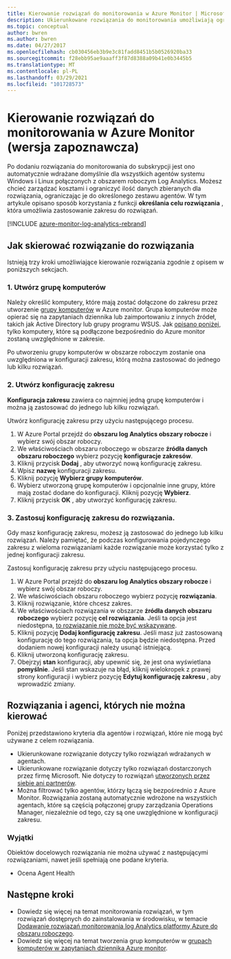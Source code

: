 ```yaml
---
title: Kierowanie rozwiązań do monitorowania w Azure Monitor | Microsoft Docs
description: Ukierunkowane rozwiązania do monitorowania umożliwiają ograniczenie rozwiązań monitorowania do określonego zestawu agentów.  W tym artykule opisano, jak utworzyć konfigurację zakresu i zastosować ją do rozwiązania.
ms.topic: conceptual
author: bwren
ms.author: bwren
ms.date: 04/27/2017
ms.openlocfilehash: cb030456eb3b9e3c81fadd8451b5b0526920ba33
ms.sourcegitcommit: f28ebb95ae9aaaff3f87d8388a09b41e0b3445b5
ms.translationtype: MT
ms.contentlocale: pl-PL
ms.lasthandoff: 03/29/2021
ms.locfileid: "101728573"
---
```

# <a name="targeting-monitoring-solutions-in-azure-monitor-preview"></a>Kierowanie rozwiązań do monitorowania w Azure Monitor (wersja zapoznawcza)
Po dodaniu rozwiązania do monitorowania do subskrypcji jest ono automatycznie wdrażane domyślnie dla wszystkich agentów systemu Windows i Linux połączonych z obszarem roboczym Log Analytics.  Możesz chcieć zarządzać kosztami i ograniczyć ilość danych zbieranych dla rozwiązania, ograniczając je do określonego zestawu agentów.  W tym artykule opisano sposób korzystania z funkcji **określania celu rozwiązania** , która umożliwia zastosowanie zakresu do rozwiązań.

[!INCLUDE [azure-monitor-log-analytics-rebrand](../../../includes/azure-monitor-log-analytics-rebrand.md)]

## <a name="how-to-target-a-solution"></a>Jak skierować rozwiązanie do rozwiązania
Istnieją trzy kroki umożliwiające kierowanie rozwiązania zgodnie z opisem w poniższych sekcjach. 


### <a name="1-create-a-computer-group"></a>1. Utwórz grupę komputerów
Należy określić komputery, które mają zostać dołączone do zakresu przez utworzenie [grupy komputerów](../logs/computer-groups.md) w Azure monitor.  Grupa komputerów może opierać się na zapytaniach dziennika lub zaimportowaniu z innych źródeł, takich jak Active Directory lub grupy programu WSUS. Jak [opisano poniżej](#solutions-and-agents-that-cant-be-targeted), tylko komputery, które są podłączone bezpośrednio do Azure monitor zostaną uwzględnione w zakresie.

Po utworzeniu grupy komputerów w obszarze roboczym zostanie ona uwzględniona w konfiguracji zakresu, którą można zastosować do jednego lub kilku rozwiązań.
 
 
### <a name="2-create-a-scope-configuration"></a>2. Utwórz konfigurację zakresu
 **Konfiguracja zakresu** zawiera co najmniej jedną grupę komputerów i można ją zastosować do jednego lub kilku rozwiązań. 
 
 Utwórz konfigurację zakresu przy użyciu następującego procesu.  

 1. W Azure Portal przejdź do **obszaru log Analytics obszary robocze** i wybierz swój obszar roboczy.
 2. We właściwościach obszaru roboczego w obszarze **źródła danych obszaru roboczego** wybierz pozycję **konfiguracje zakresów**.
 3. Kliknij przycisk **Dodaj** , aby utworzyć nową konfigurację zakresu.
 4. Wpisz **nazwę** konfiguracji zakresu.
 5. Kliknij pozycję **Wybierz grupy komputerów**.
 6. Wybierz utworzoną grupę komputerów i opcjonalnie inne grupy, które mają zostać dodane do konfiguracji.  Kliknij pozycję **Wybierz**.  
 6. Kliknij przycisk **OK** , aby utworzyć konfigurację zakresu. 


### <a name="3-apply-the-scope-configuration-to-a-solution"></a>3. Zastosuj konfigurację zakresu do rozwiązania.
Gdy masz konfigurację zakresu, możesz ją zastosować do jednego lub kilku rozwiązań.  Należy pamiętać, że podczas konfigurowania pojedynczego zakresu z wieloma rozwiązaniami każde rozwiązanie może korzystać tylko z jednej konfiguracji zakresu.

Zastosuj konfigurację zakresu przy użyciu następującego procesu.  

 1. W Azure Portal przejdź do **obszaru log Analytics obszary robocze** i wybierz swój obszar roboczy.
 2. We właściwościach obszaru roboczego wybierz pozycję **rozwiązania**.
 3. Kliknij rozwiązanie, które chcesz zakres.
 4. We właściwościach rozwiązania w obszarze **źródła danych obszaru roboczego** wybierz pozycję **cel rozwiązania**.  Jeśli ta opcja jest niedostępna, [to rozwiązanie nie może być wskazywane](#solutions-and-agents-that-cant-be-targeted).
 5. Kliknij pozycję **Dodaj konfigurację zakresu**.  Jeśli masz już zastosowaną konfigurację do tego rozwiązania, ta opcja będzie niedostępna.  Przed dodaniem nowej konfiguracji należy usunąć istniejącą.
 6. Kliknij utworzoną konfigurację zakresu.
 7. Obejrzyj **stan** konfiguracji, aby upewnić się, że jest ona wyświetlana **pomyślnie**.  Jeśli stan wskazuje na błąd, kliknij wielokropek z prawej strony konfiguracji i wybierz pozycję **Edytuj konfigurację zakresu** , aby wprowadzić zmiany.

## <a name="solutions-and-agents-that-cant-be-targeted"></a>Rozwiązania i agenci, których nie można kierować
Poniżej przedstawiono kryteria dla agentów i rozwiązań, które nie mogą być używane z celem rozwiązania.

- Ukierunkowane rozwiązanie dotyczy tylko rozwiązań wdrażanych w agentach.
- Ukierunkowane rozwiązanie dotyczy tylko rozwiązań dostarczonych przez firmę Microsoft.  Nie dotyczy to rozwiązań [utworzonych przez siebie ani partnerów](./solutions.md).
- Można filtrować tylko agentów, którzy łączą się bezpośrednio z Azure Monitor.  Rozwiązania zostaną automatycznie wdrożone na wszystkich agentach, które są częścią połączonej grupy zarządzania Operations Manager, niezależnie od tego, czy są one uwzględnione w konfiguracji zakresu.

### <a name="exceptions"></a>Wyjątki
Obiektów docelowych rozwiązania nie można używać z następującymi rozwiązaniami, nawet jeśli spełniają one podane kryteria.

- Ocena Agent Health

## <a name="next-steps"></a>Następne kroki
- Dowiedz się więcej na temat monitorowania rozwiązań, w tym rozwiązań dostępnych do zainstalowania w środowisku, w temacie [Dodawanie rozwiązań monitorowania log Analytics platformy Azure do obszaru roboczego](solutions.md).
- Dowiedz się więcej na temat tworzenia grup komputerów w [grupach komputerów w zapytaniach dziennika Azure monitor](../logs/computer-groups.md).
